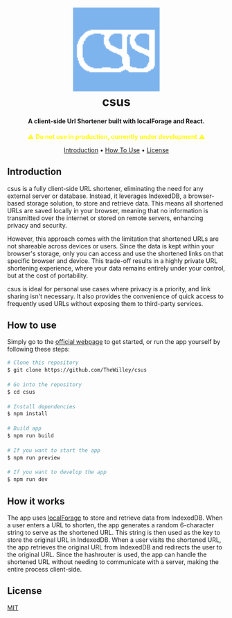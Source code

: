 <h1 align="center">
  <br>
  <img src="csus.png" alt="FruityDancitor" width="200">
  <br>
  csus
  <br>
</h1>

<h4 align="center">A client-side Url Shortener built with localForage and React.
</h4>

<p align="center" style="color: yellow;">
  ⚠️ <strong>Do not use in production, currently under development</strong> ⚠️
</p>

<p align="center">
  <a href="#introduction">Introduction</a> •
  <a href="#how-to-use">How To Use</a> •
  <a href="#license">License</a>
</p>

## Introduction

csus is a fully client-side URL shortener, eliminating the need for any external server or database. Instead, it leverages IndexedDB, a browser-based storage solution, to store and retrieve data. This means all shortened URLs are saved locally in your browser, meaning that no information is transmitted over the internet or stored on remote servers, enhancing privacy and security.

However, this approach comes with the limitation that shortened URLs are not shareable across devices or users. Since the data is kept within your browser's storage, only you can access and use the shortened links on that specific browser and device. This trade-off results in a highly private URL shortening experience, where your data remains entirely under your control, but at the cost of portability.

csus is ideal for personal use cases where privacy is a priority, and link sharing isn't necessary. It also provides the convenience of quick access to frequently used URLs without exposing them to third-party services.

## How to use

Simply go to the [official webpage](https://thewilley.github.io/csus/) to get started, or run the app yourself by following these steps:

```bash
# Clone this repository
$ git clone https://github.com/TheWilley/csus

# Go into the repository
$ cd csus

# Install dependencies
$ npm install

# Build app
$ npm run build

# If you want to start the app
$ npm run preview

# If you want to develop the app
$ npm run dev
```

## How it works

The app uses [localForage](https://localforage.github.io/localForage/) to store and retrieve data from IndexedDB. When a user enters a URL to shorten, the app generates a random 6-character string to serve as the shortened URL. This string is then used as the key to store the original URL in IndexedDB. When a user visits the shortened URL, the app retrieves the original URL from IndexedDB and redirects the user to the original URL. Since the hashrouter is used, the app can handle the shortened URL without needing to communicate with a server, making the entire process client-side.

## License

[MIT](https://github.com/TheWilley/csus/blob/main/LICENSE)
